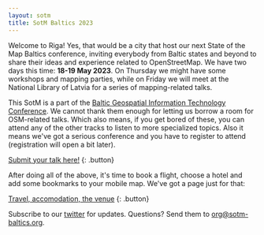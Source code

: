 ```yaml
---
layout: sotm
title: SotM Baltics 2023
---
```

Welcome to Riga! Yes, that would be a city that host our next State of the Map Baltics
conference, inviting everybody from Baltic states and beyond to share their ideas
and experience related to OpenStreetMap. We have two days this time: **18-19 May 2023**.
On Thursday we might have some workshops and mapping parties, while on Friday
we will meet at the National Library of Latvia for a series of mapping-related talks.

This SotM is a part of the [Baltic Geospatial Information Technology Conference](https://www.balticgitconf.eu/).
We cannot thank them enough for letting us borrow a room for OSM-related talks.
Which also means, if you get bored of these, you can attend any of the other
tracks to listen to more specialized topics. Also it means we've got a serious
conference and you have to register to attend (registration will open a bit later).

[Submit your talk here!](https://docs.google.com/forms/d/e/1FAIpQLSdKTwh9YtcYgxDQiBMQEUzJzLrofE5qyEtAq-RwaUhelPijcg/viewform?usp=sf_link)
{: .button}

After doing all of the above, it's time to book a flight, choose a hotel
and add some bookmarks to your mobile map. We've got a page just for that:

[Travel, accomodation, the venue](riga.html)
{: .button}

Subscribe to our [twitter](https://twitter.com/sotmbaltics) for updates.
Questions? Send them to [org@sotm-baltics.org](mailto:org@sotm-baltics.org).
